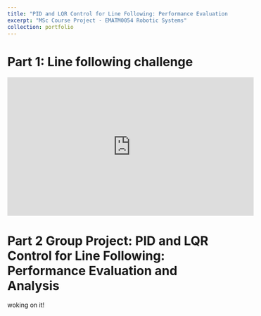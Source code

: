 ```yaml
---
title: "PID and LQR Control for Line Following: Performance Evaluation and Analysis"
excerpt: "MSc Course Project - EMATM0054 Robotic Systems"
collection: portfolio
---
```


Part 1: Line following challenge
======

<iframe width="560" height="315" src="https://www.youtube.com/embed/ppUrGDie5EU" title="YouTube video player" frameborder="0" allow="accelerometer; autoplay; clipboard-write; encrypted-media; gyroscope; picture-in-picture" allowfullscreen></iframe>

Part 2 Group Project: PID and LQR Control for Line Following: Performance Evaluation and Analysis
======

woking on it!
